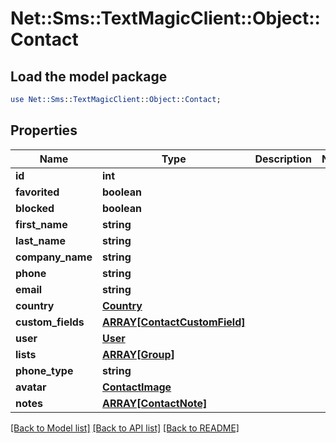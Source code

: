 # Net::Sms::TextMagicClient::Object::Contact

## Load the model package
```perl
use Net::Sms::TextMagicClient::Object::Contact;
```

## Properties
Name | Type | Description | Notes
------------ | ------------- | ------------- | -------------
**id** | **int** |  | 
**favorited** | **boolean** |  | 
**blocked** | **boolean** |  | 
**first_name** | **string** |  | 
**last_name** | **string** |  | 
**company_name** | **string** |  | 
**phone** | **string** |  | 
**email** | **string** |  | 
**country** | [**Country**](Country.md) |  | 
**custom_fields** | [**ARRAY[ContactCustomField]**](ContactCustomField.md) |  | 
**user** | [**User**](User.md) |  | 
**lists** | [**ARRAY[Group]**](Group.md) |  | 
**phone_type** | **string** |  | 
**avatar** | [**ContactImage**](ContactImage.md) |  | 
**notes** | [**ARRAY[ContactNote]**](ContactNote.md) |  | 

[[Back to Model list]](../README.md#documentation-for-models) [[Back to API list]](../README.md#documentation-for-api-endpoints) [[Back to README]](../README.md)


